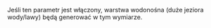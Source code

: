 Jeśli ten parametr jest włączony, warstwa wodonośna (duże jeziora wody/lawy) będą generować w tym wymiarze.